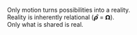 
Only motion turns possibilities into a reality.  
Reality is inherently relational (𝞺̂ = 𝝮).  
Only what is shared is real. 
